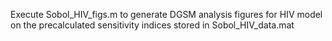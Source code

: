 Execute Sobol_HIV_figs.m to generate DGSM analysis figures for HIV model on the precalculated sensitivity indices stored in
Sobol_HIV_data.mat
